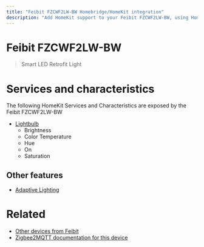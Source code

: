 ```yaml
---
title: "Feibit FZCWF2LW-BW Homebridge/HomeKit integration"
description: "Add HomeKit support to your Feibit FZCWF2LW-BW, using Homebridge, Zigbee2MQTT and homebridge-z2m."
---
```

<!---
This file has been GENERATED using src/docgen/docgen.ts
DO NOT EDIT THIS FILE MANUALLY!
-->
# Feibit FZCWF2LW-BW
> Smart LED Retrofit Light


# Services and characteristics
The following HomeKit Services and Characteristics are exposed by
the Feibit FZCWF2LW-BW

* [Lightbulb](../../light.md)
  * Brightness
  * Color Temperature
  * Hue
  * On
  * Saturation

## Other features
* [Adaptive Lighting](../../light.md)

# Related
* [Other devices from Feibit](../index.md#feibit)
* [Zigbee2MQTT documentation for this device](https://www.zigbee2mqtt.io/devices/FZCWF2LW-BW.html)